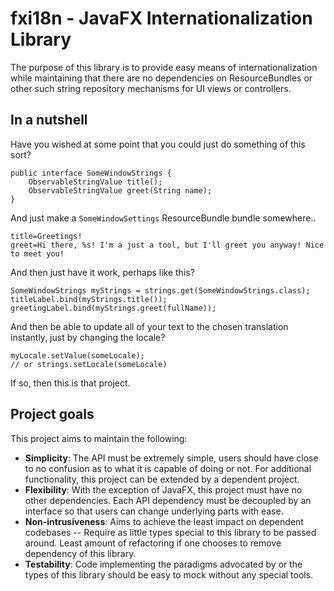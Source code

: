 # fxi18n - JavaFX Internationalization Library
The purpose of this library is to provide easy means of internationalization
while maintaining that there are no dependencies on ResourceBundles or other such
string repository mechanisms for UI views or controllers.

## In a nutshell

Have you wished at some point that you could just do something of
this sort?

```
public interface SomeWindowStrings {
    ObservableStringValue title();
    ObservableStringValue greet(String name);
}
```

And just make a `SomeWindowSettings` ResourceBundle bundle somewhere..
```
title=Greetings!
greet=Hi there, %s! I'm a just a tool, but I'll greet you anyway! Nice to meet you!
```

And then just have it work, perhaps like this?

```
SomeWindowStrings myStrings = strings.get(SomeWindowStrings.class);
titleLabel.bind(myStrings.title());
greetingLabel.bind(myStrings.greet(fullName));
```

And then be able to update all of your text to the chosen translation
instantly, just by changing the locale?

```
myLocale.setValue(someLocale);
// or strings.setLocale(someLocale)
```

If so, then this is that project.

## Project goals
This project aims to maintain the following:

* **Simplicity**: The API must be extremely simple, users should have
  close to no confusion as to what it is capable of doing or not.
  For additional functionality, this project can be extended by a
  dependent project.
* **Flexibility**: With the exception of JavaFX, this project must have
  no other dependencies. Each API dependency must be decoupled by an
  interface so that users can change underlying parts with ease.
* **Non-intrusiveness**: Aims to achieve the least impact on dependent
  codebases -- Require as little types special to this library to be
  passed around. Least amount of refactoring if one chooses to
  remove dependency of this library.
* **Testability**: Code implementing the paradigms advocated by or
  the types of this library should be easy to mock without any special
  tools. 